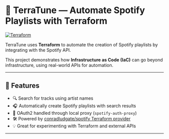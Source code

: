 # 🎵 TerraTune — Automate Spotify Playlists with Terraform

[![Terraform](https://img.shields.io/badge/Terraform-Spotify%20Integration-blueviolet)](https://registry.terraform.io/providers/conradludgate/spotify/latest)


TerraTune uses **Terraform** to automate the creation of Spotify playlists by integrating with the Spotify API.

This project demonstrates how **Infrastructure as Code (IaC)** can go beyond infrastructure, using real-world APIs for automation.

---

## 🚀 Features

- 🔍 Search for tracks using artist names
- 🎧 Automatically create Spotify playlists with search results
- 🔐 OAuth2 handled through local proxy (`spotify-auth-proxy`)
- 🛠 Powered by [conradludgate/spotify Terraform provider](https://registry.terraform.io/providers/conradludgate/spotify/latest)
- 💡 Great for experimenting with Terraform and external APIs

---







    


